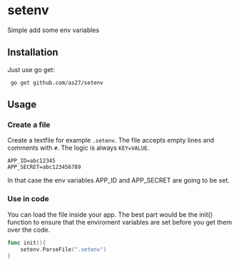 # setenv
Simple add some env variables

## Installation

Just use go get:

``` go get github.com/as27/setenv```

## Usage

### Create a file

Create a textfile for example `.setenv`. The file accepts empty lines and comments with `#`. The logic is always `KEY=VALUE`.

```
APP_ID=abc12345
APP_SECRET=abc123456789
```

In that case the env variables APP_ID and APP_SECRET are going to be set.

### Use in code

You can load the file inside your app. The best part would be the init() function to ensure that the enviroment variables are set before you get them over the code.

```go
func init(){
    setenv.ParseFile(".setenv")
}
```
